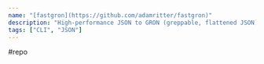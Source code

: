```yaml
---
name: "[fastgron](https://github.com/adamritter/fastgron)"
description: "High-performance JSON to GRON (greppable, flattened JSON) converter"
tags: ["CLI", "JSON"]
---
```

#repo